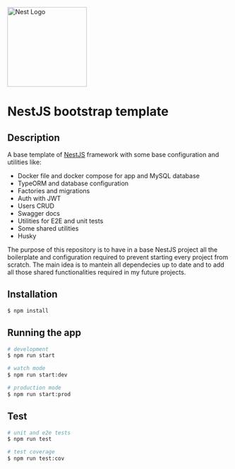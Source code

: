 <p align="left">
  <a href="http://nestjs.com/" target="blank"><img src="https://nestjs.com/img/logo_text.svg" width="180" alt="Nest Logo" /></a>
</p>

# NestJS bootstrap template

## Description

A base template of [NestJS](https://github.com/nestjs/nest) framework with some base configuration and utilities like:

-   Docker file and docker compose for app and MySQL database
-   TypeORM and database configuration
-   Factories and migrations
-   Auth with JWT
-   Users CRUD
-   Swagger docs
-   Utilities for E2E and unit tests
-   Some shared utilities
-   Husky

The purpose of this repository is to have in a base NestJS project all the boilerplate and configuration required to prevent starting every project from scratch. The main idea is to mantein all dependecies up to date and to add all those shared functionalities required in my future projects.

## Installation

```bash
$ npm install
```

## Running the app

```bash
# development
$ npm run start

# watch mode
$ npm run start:dev

# production mode
$ npm run start:prod
```

## Test

```bash
# unit and e2e tests
$ npm run test

# test coverage
$ npm run test:cov
```

